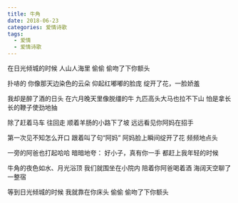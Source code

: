 ```yaml
---
title: 牛角
date: 2018-06-23
categories: 爱情诗歌
tags:
  - 爱情
  - 爱情诗歌
---
```


在日光倾城的时候
人山人海里
偷偷
偷吻了下你额头
<!--more-->
扑哧的
你像那天边染色的云朵
仰起红嘟嘟的脸庞
绽开了花，一脸娇羞

我却是醉了酒的日头
在六月晚天里像脱缰的牛
九匹高头大马也拉不下山
怕是拿长长的鞭子使劲地抽

除了赶着马车
往回走
顺着羊肠的小路下了坡
远远看见你阿妈在招手

第一次见不知怎么开口
跟着叫了句“阿妈”
阿妈脸上瞬间绽开了花
频频地点头

一旁的阿爸也打起哈哈
暗暗地夸：
好小子，真有你一手
都赶上我年轻的时候

牛角的夜色如水、月光浴顶
我们就围坐在小院内
陪着你阿爸喝着酒
海阔天空聊了一整宿

等到日光倾城的时候
我就靠在你床头
偷偷
偷吻了下你额头